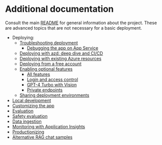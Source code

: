 # Additional documentation

Consult the main [README](../README.md) for general information about the project.
These are advanced topics that are not necessary for a basic deployment.

- Deploying:
  - [Troubleshooting deployment](docs/deploy_troubleshooting.md)
    - [Debugging the app on App Service](appservice.md)
  - [Deploying with azd: deep dive and CI/CD](azd.md)
  - [Deploying with existing Azure resources](deploy_existing.md)
  - [Deploying from a free account](deploy_lowcost.md)
  - [Enabling optional features](deploy_features.md)
    - [All features](docs/deploy_features.md)
    - [Login and access control](login_and_acl.md)
    - [GPT-4 Turbo with Vision](gpt4v.md)
    - [Private endpoints](deploy_private.md)
  - [Sharing deployment environments](sharing_environments.md)
- [Local development](localdev.md)
- [Customizing the app](customization.md)
- [Evaluation](docs/evaluation.md)
- [Safety evaluation](safety_evaluation.md)
- [Data ingestion](data_ingestion.md)
- [Monitoring with Application Insights](monitoring.md)
- [Productionizing](productionizing.md)
- [Alternative RAG chat samples](other_samples.md)
